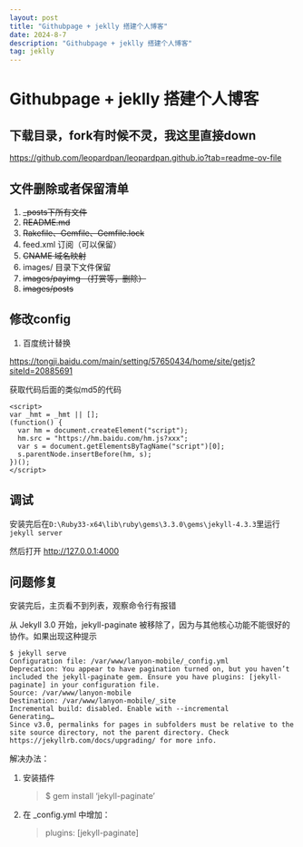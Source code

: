 ```yaml
---
layout: post
title: "Githubpage + jeklly 搭建个人博客"
date: 2024-8-7
description: "Githubpage + jeklly 搭建个人博客"
tag: jeklly
---   
```



# Githubpage + jeklly 搭建个人博客

## 下载目录，fork有时候不灵，我这里直接down

https://github.com/leopardpan/leopardpan.github.io?tab=readme-ov-file

## 文件删除或者保留清单

1. ~~_posts下所有文件~~
2. ~~README.md~~
3. ~~Rakefile、Gemfile、Gemfile.lock~~
4. feed.xml 订阅（可以保留）
5. ~~CNAME 域名映射~~
6. images/ 目录下文件保留
7. ~~images/payimg （打赏等，删除）~~
8. ~~images/posts~~ 

## 修改config

1. 百度统计替换

https://tongji.baidu.com/main/setting/57650434/home/site/getjs?siteId=20885691

获取代码后面的类似md5的代码

```
<script>
var _hmt = _hmt || [];
(function() {
  var hm = document.createElement("script");
  hm.src = "https://hm.baidu.com/hm.js?xxx";
  var s = document.getElementsByTagName("script")[0]; 
  s.parentNode.insertBefore(hm, s);
})();
</script>

```

## 调试

安装完后在`D:\Ruby33-x64\lib\ruby\gems\3.3.0\gems\jekyll-4.3.3`里运行`jekyll server`

然后打开 http://127.0.0.1:4000

## 问题修复

安装完后，主页看不到列表，观察命令行有报错

从 Jekyll 3.0 开始，jekyll-paginate 被移除了，因为与其他核心功能不能很好的协作。如果出现这种提示

```
$ jekyll serve
Configuration file: /var/www/lanyon-mobile/_config.yml
Deprecation: You appear to have pagination turned on, but you haven’t included the jekyll-paginate gem. Ensure you have plugins: [jekyll-paginate] in your configuration file.
Source: /var/www/lanyon-mobile
Destination: /var/www/lanyon-mobile/_site
Incremental build: disabled. Enable with --incremental
Generating…
Since v3.0, permalinks for pages in subfolders must be relative to the site source directory, not the parent directory. Check https://jekyllrb.com/docs/upgrading/ for more info.
```

解决办法：

1. 安装插件

   > $ gem install ‘jekyll-paginate’

2. 在 _config.yml 中增加：

   > plugins: [jekyll-paginate]